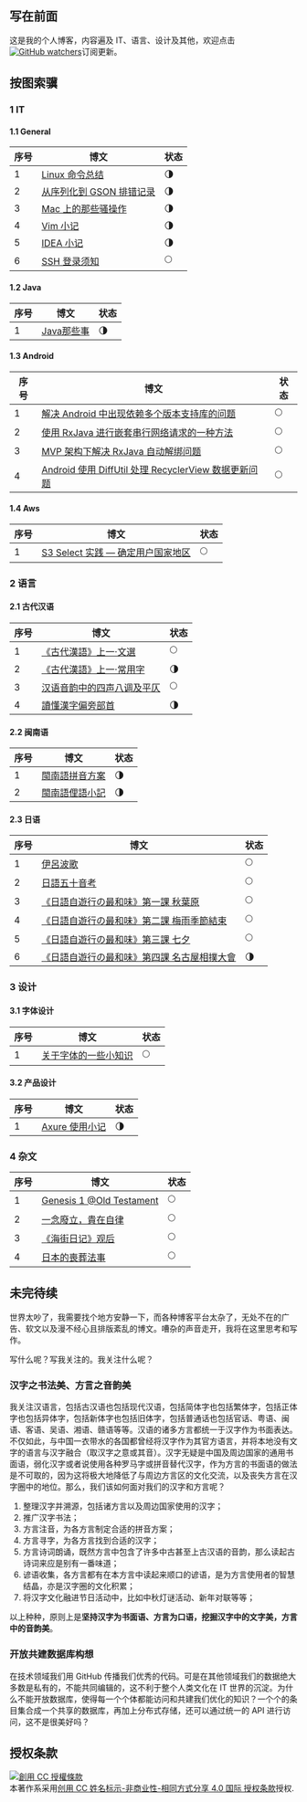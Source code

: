 ## 写在前面

这是我的个人博客，内容遍及 IT、语言、设计及其他，欢迎点击 [![GitHub watchers](https://img.shields.io/github/watchers/LinLshare/Blog.svg?style=social&label=Watch&maxAge=2592000)](https://github.com/LinLshare/Blog/watchers/)订阅更新。

## 按图索骥

### 1 IT

#### 1.1 General

| 序号 | 博文                                                         | 状态 |
| ---- | ------------------------------------------------------------ | ---- |
| 1    | [Linux 命令总结](https://github.com/LinLshare/Blog/issues/1) | 🌗    |
| 2    | [从序列化到 GSON 排错记录 ](https://github.com/LinLshare/Blog/issues/5) | 🌗    |
| 3    | [Mac 上的那些骚操作 ](https://github.com/LinLshare/Blog/issues/10) | 🌗    |
| 4    | [Vim 小记 ](https://github.com/LinLshare/Blog/issues/18)     | 🌗    |
| 5    | [IDEA 小记 ](https://github.com/LinLshare/Blog/issues/22)    | 🌗    |
| 6    | [SSH 登录须知 ](https://github.com/LinLshare/Blog/issues/29) | 🌕    |

#### 1.2 Java

| 序号 | 博文                                                       | 状态 |
| ---- | ---------------------------------------------------------- | ---- |
| 1    | [Java那些事 ](https://github.com/LinLshare/Blog/issues/12) | 🌗    |

#### 1.3 Android
| 序号 | 博文                                                         | 状态 |
| ---- | ------------------------------------------------------------ | ---- |
| 1    | [解决 Android 中出现依赖多个版本支持库的问题 ](https://github.com/LinLshare/Blog/issues/9) | 🌕    |
| 2    | [使用 RxJava 进行嵌套串行网络请求的一种方法 ](https://github.com/LinLshare/Blog/issues/14) | 🌕    |
| 3    | [MVP 架构下解决 RxJava 自动解绑问题 ](https://github.com/LinLshare/Blog/issues/24) | 🌕    |
| 4    | [Android 使用 DiffUtil 处理 RecyclerView 数据更新问题 ](https://github.com/LinLshare/Blog/issues/27) | 🌕    |

#### 1.4 Aws
| 序号 | 博文                                                         | 状态 |
| ---- | ------------------------------------------------------------ | ---- |
| 1    | [S3 Select 实践 — 确定用户国家地区 ](https://github.com/LinLshare/Blog/issues/3) | 🌕    |



### 2 语言

#### 2.1 古代汉语
| 序号 | 博文                                                         | 状态 |
| ---- | ------------------------------------------------------------ | ---- |
| 1    | [《古代漢語》上一·文選 ](https://github.com/LinLshare/Blog/issues/2) | 🌕    |
| 2    | [《古代漢語》上一·常用字 ](https://github.com/LinLshare/Blog/issues/8) | 🌗    |
| 3    | [汉语音韵中的四声八调及平仄 ](https://github.com/LinLshare/Blog/issues/30) | 🌕    |
| 4    | [讀懂漢字偏旁部首 ](https://github.com/LinLshare/Blog/issues/16) | 🌗    |

#### 2.2 闽南语
| 序号 | 博文                                                         | 状态 |
| ---- | ------------------------------------------------------------ | ---- |
| 1    | [閩南語拼音方案 ](https://github.com/LinLshare/Blog/issues/19) | 🌗    |
| 2    | [閩南語俚語小記 ](https://github.com/LinLshare/Blog/issues/21) | 🌗    |

#### 2.3 日语
| 序号 | 博文                                                         | 状态 |
| ---- | ------------------------------------------------------------ | ---- |
| 1    | [伊呂波歌 ](https://github.com/LinLshare/Blog/issues/13)     | 🌕    |
| 2    | [日語五十音考 ](https://github.com/LinLshare/Blog/issues/15) | 🌕    |
| 3    | [《日語自遊行の最和味》第一課 秋葉原 ](https://github.com/LinLshare/Blog/issues/17) | 🌕    |
| 4    | [《日語自遊行の最和味》第二課 梅雨季節結束 ](https://github.com/LinLshare/Blog/issues/20) | 🌕    |
| 5    | [《日語自遊行の最和味》第三課 七夕 ](https://github.com/LinLshare/Blog/issues/23) | 🌕    |
| 6    | [《日語自遊行の最和味》第四課 名古屋相撲大會 ](https://github.com/LinLshare/Blog/issues/26) | 🌗    |



### 3 设计

#### 3.1 字体设计
| 序号 | 博文                                                         | 状态 |
| ---- | ------------------------------------------------------------ | ---- |
| 1    | [关于字体的一些小知识 ](https://github.com/LinLshare/Blog/issues/28) | 🌕    |


#### 3.2 产品设计
| 序号 | 博文                                                         | 状态 |
| ---- | ------------------------------------------------------------ | ---- |
| 1    | [Axure 使用小记 ](https://github.com/LinLshare/Blog/issues/25) | 🌗    |



### 4 杂文

| 序号 | 博文                                                         | 状态 |
| ---- | ------------------------------------------------------------ | ---- |
| 1    | [Genesis 1 @Old Testament](https://github.com/LinLshare/Blog/issues/4) | 🌕    |
| 2    | [一念廢立，貴在自律 ](https://github.com/LinLshare/Blog/issues/11) | 🌕    |
| 3    | [《海街日记》观后 ](https://github.com/LinLshare/Blog/issues/6) | 🌕    |
| 4    | [日本的喪葬法事 ](https://github.com/LinLshare/Blog/issues/7) | 🌕    |



## 未完待续

世界太吵了，我需要找个地方安静一下，而各种博客平台太杂了，无处不在的广告、软文以及漫不经心且排版紊乱的博文。嘈杂的声音走开，我将在这里思考和写作。

写什么呢？写我关注的。我关注什么呢？

### 汉字之书法美、方言之音韵美

我关注汉语言，包括古汉语也包括现代汉语，包括简体字也包括繁体字，包括正体字也包括异体字，包括新体字也包括旧体字，包括普通话也包括官话、粤语、闽语、客语、吴语、湘语、赣语等等。汉语的诸多方言都统一于汉字作为书面表达。不仅如此，与中国一衣带水的各国都曾经将汉字作为其官方语言，并将本地没有文字的语言与汉字融合（取汉字之意或其音）。汉字无疑是中国及周边国家的通用书面语，弱化汉字或者说使用各种罗马字或拼音替代汉字，作为方言的书面语的做法是不可取的，因为这将极大地降低了与周边方言区的文化交流，以及丧失方言在汉字圈中的地位。那么，我们该如何面对我们的汉字和方言呢？

1. 整理汉字并溯源，包括诸方言以及周边国家使用的汉字；
2. 推广汉字书法；
3. 方言注音，为各方言制定合适的拼音方案；
4. 方言寻字，为各方言找到合适的汉字；
5. 方言诗词朗诵，既然方言中包含了许多中古甚至上古汉语的音韵，那么读起古诗词来应是别有一番味道；
6. 谚语收集，各方言都有在本方言中读起来顺口的谚语，是为方言使用者的智慧结晶，亦是汉字圈的文化积累；
7. 将汉字文化融进节日活动中，比如中秋灯谜活动、新年对联等等；

以上种种，原则上是**坚持汉字为书面语、方言为口语，挖掘汉字中的文字美，方言中的音韵美**。

### 开放共建数据库构想

在技术领域我们用 GitHub 传播我们优秀的代码。可是在其他领域我们的数据绝大多数是私有的，不能共同编辑的，这不利于整个人类文化在 IT 世界的沉淀。为什么不能开放数据库，使得每一个个体都能访问和共建我们优化的知识？一个个的条目集合成一个共享的数据库，再加上分布式存储，还可以通过统一的 API 进行访问，这不是很美好吗？

## 授权条款

<a rel="license" href="http://creativecommons.org/licenses/by-nc-sa/4.0/"><img alt="創用 CC 授權條款" style="border-width:0" src="https://i.creativecommons.org/l/by-nc-sa/4.0/88x31.png" /></a><br />本著作系采用[创用 CC 姓名标示-非商业性-相同方式分享 4.0 国际 授权条款](http://creativecommons.org/licenses/by-nc-sa/4.0/)授权.